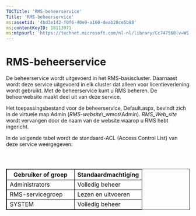 ```yaml
---
TOCTitle: 'RMS-beheerservice'
Title: 'RMS-beheerservice'
ms:assetid: '4bd3e142-f0f6-40e9-a160-deab28ce5b88'
ms:contentKeyID: 18113971
ms:mtpsurl: 'https://technet.microsoft.com/nl-nl/library/Cc747560(v=WS.10)'
---
```


RMS-beheerservice
=================

De beheerservice wordt uitgevoerd in het RMS-basiscluster. Daarnaast wordt deze service uitgevoerd in elk cluster dat alleen voor licentieverlening wordt gebruikt. Met de beheerservice kunt u RMS beheren. De beheerwebsite maakt deel uit van deze service.

Het toepassingsbestand voor de beheerservice, Default.aspx, bevindt zich in de virtuele map Admin (*RMS-website*\\\_wmcs\\Admin). *RMS\_Web\_site* wordt vervangen door de naam van de website waarop u RMS hebt ingericht.

In de volgende tabel wordt de standaard-ACL (Access Control List) van deze service weergegeven:

###  

 
<table style="border:1px solid black;">
<colgroup>
<col width="50%" />
<col width="50%" />
</colgroup>
<thead>
<tr class="header">
<th style="border:1px solid black;" >Gebruiker of groep</th>
<th style="border:1px solid black;" >Standaardmachtiging</th>
</tr>
</thead>
<tbody>
<tr class="odd">
<td style="border:1px solid black;">Administrators</td>
<td style="border:1px solid black;">Volledig beheer</td>
</tr>
<tr class="even">
<td style="border:1px solid black;">RMS-servicegroep</td>
<td style="border:1px solid black;">Lezen en uitvoeren</td>
</tr>
<tr class="odd">
<td style="border:1px solid black;">SYSTEM</td>
<td style="border:1px solid black;">Volledig beheer</td>
</tr>
</tbody>
</table>
